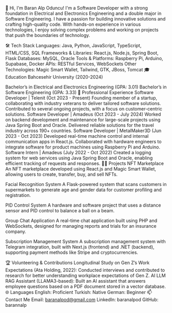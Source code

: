 👋 Hi, I'm Baran Alp Oduncu!
I'm a Software Developer with a strong foundation in Electrical and Electronics Engineering and a double major in Software Engineering. I have a passion for building innovative solutions and crafting high-quality code. With hands-on experience in various technologies, I enjoy solving complex problems and working on projects that push the boundaries of technology.

🛠️ Tech Stack
Languages: Java, Python, JavaScript, TypeScript, HTML/CSS, SQL
Frameworks & Libraries: React.js, Node.js, Spring Boot, Flask
Databases: MySQL, Oracle
Tools & Platforms: Raspberry Pi, Arduino, Supabase, Docker
APIs: RESTful Services, WebSockets
Other Technologies: Magic Smart Wallet, Tailwind, GTK, JBoss, Tomcat
🎓 Education
Bahcesehir University (2020-2024)

Bachelor’s in Electrical and Electronics Engineering (GPA: 3.01)
Bachelor’s in Software Engineering (GPA: 3.33)
💼 Professional Experience
Software Developer | Telenit (Oct 2023 - Present)
Founding member of a startup, collaborating with industry veterans to deliver tailored software solutions.
Contributed to several ongoing projects, with a focus on customer-centric solutions.
Software Developer | Amadeus (Oct 2023 - July 2024)
Worked on backend development and maintenance for large-scale projects using Java Spring Boot and Oracle.
Delivered reliable solutions for the travel industry across 190+ countries.
Software Developer | MetalMaker3D (Jun 2023 - Oct 2023)
Developed real-time machine control and internal communication apps in React.js.
Collaborated with hardware engineers to integrate software for product machines using Raspberry Pi and Arduino.
Software Intern | Amadeus (July 2022 - Oct 2022)
Created a logging system for web services using Java Spring Boot and Oracle, enabling efficient tracking of requests and responses.
🧑‍💻 Projects
NFT Marketplace
An NFT marketplace developed using React.js and Magic Smart Wallet, allowing users to create, transfer, buy, and sell NFTs.

Facial Recognition System
A Flask-powered system that scans customers in supermarkets to generate age and gender data for customer profiling and registration.

PID Control System
A hardware and software project that uses a distance sensor and PID control to balance a ball on a beam.

Group Chat Application
A real-time chat application built using PHP and WebSockets, designed for managing reports and trials for an insurance company.

Subscription Management System
A subscription management system with Telegram integration, built with Next.js (frontend) and .NET (backend), supporting payment methods like Stripe and cryptocurrencies.

🏆 Volunteering & Contributions
Longitudinal Study on Gen Z’s Work Expectations (Ata Holding, 2022): Conducted interviews and contributed to research for better understanding workplace expectations of Gen Z.
AI LLM RAG Assistant (LLAMA3-based): Built an AI assistant that answers employee questions based on a PDF document stored in a vector database.
🌐 Languages
English: Proficient
Turkish: Native
German: Beginner
📫 Contact Me
Email: baranalpod@gmail.com
LinkedIn: baranalpod
GitHub: barannalp
